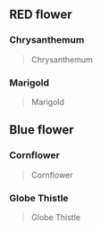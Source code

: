 ## RED flower

### Chrysanthemum

>Chrysanthemum

### Marigold

>Marigold

## Blue flower

### Cornflower

>Cornflower

### Globe Thistle 

>Globe Thistle 